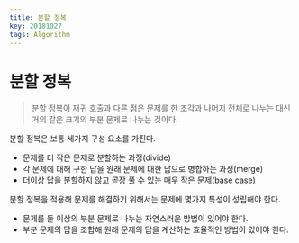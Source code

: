```yaml
---
title: 분할 정복
key: 20181027
tags: Algorithm
---
```


# 분할 정복

> 분할 정복이 재귀 호출과 다른 점은 문제를 한 조각과 나머지 전체로 나누는 대신 거의 같은 크기의 부분 문제로 나누는 것이다.

분할 정복은 보통 세가지 구성 요소를 가진다.

* 문제를 더 작은 문제로 분할하는 과정(divide)
* 각 문제에 대해 구한 답을 원래 문제에 대한 답으로 병합하는 과정(merge)
* 더이상 답을 분할하지 않고 곧장 풀 수 있는 매우 작은 문제(base case)

분할 정복을 적용해 문제를 해결하기 위해서는 문제에 몇가지 특성이 성립해야 한다.

* 문제를 둘 이상의 부분 문제로 나누는 자연스러운 방법이 있어야 한다.
* 부분 문제의 답을 조합해 원래 문제의 답을 계산하는 효율적인 방법이 있어야 한다.